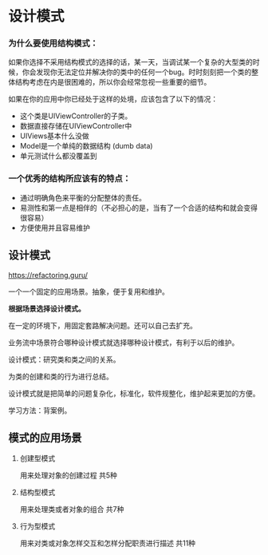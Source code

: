 # 设计模式

### 为什么要使用结构模式：

如果你选择不采用结构模式的选择的话，某一天，当调试某一个复杂的大型类的时候，你会发现你无法定位并解决你的类中的任何一个bug。时时刻刻把一个类的整体结构考虑在内是很困难的，所以你会经常忽视一些重要的细节。

如果在你的应用中你已经处于这样的处境，应该包含了以下的情况：

- 这个类是UIViewController的子类。
- 数据直接存储在UIViewController中
- UIViews基本什么没做
- Model是一个单纯的数据结构 (dumb data)
- 单元测试什么都没覆盖到

### 一个优秀的结构所应该有的特点：

- 通过明确角色来平衡的分配整体的责任。
- 易测性和第一点是相伴的（不必担心的是，当有了一个合适的结构和就会变得很容易）
- 方便使用并且容易维护

## 设计模式

https://refactoring.guru/

一个一个固定的应用场景。抽象，便于复用和维护。

**根据场景选择设计模式。**

在一定的环境下，用固定套路解决问题。还可以自己去扩充。

业务流中场景符合哪种设计模式就选择哪种设计模式，有利于以后的维护。

设计模式：研究类和类之间的关系。

为类的创建和类的行为进行总结。

设计模式就是把简单的问题复杂化，标准化，软件规整化，维护起来更加的方便。

学习方法：背案例。

## 模式的应用场景

1. 创建型模式

   用来处理对象的创建过程 共5种

2. 结构型模式

   用来处理类或者对象的组合 共7种

3. 行为型模式

   用来对类或对象怎样交互和怎样分配职责进行描述 共11种
